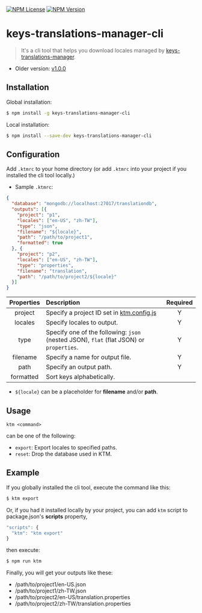 [![NPM License][npm-license-image]][npm-license-url]
[![NPM Version][npm-version-image]][npm-version-url]

[npm-license-image]: https://img.shields.io/npm/l/keys-translations-manager-cli.svg
[npm-license-url]: https://www.npmjs.com/package/keys-translations-manager-cli
[npm-version-image]: https://img.shields.io/npm/v/keys-translations-manager-cli.svg
[npm-version-url]: https://www.npmjs.com/package/keys-translations-manager-cli

# keys-translations-manager-cli
> It's a cli tool that helps you download locales managed by [keys-translations-manager](https://github.com/chejen/keys-translations-manager).

* Older version: [v1.0.0](https://github.com/chejen/keys-translations-manager/blob/master/docs/cli-v1.0.md)


## Installation
Global installation:
```sh
$ npm install -g keys-translations-manager-cli
```

Local installation:
```sh
$ npm install --save-dev keys-translations-manager-cli
```

## Configuration
Add `.ktmrc` to your home directory (or add `.ktmrc` into your project if you installed the cli tool locally.)

* Sample `.ktmrc`:
```json
{
  "database": "mongodb://localhost:27017/translationdb",
  "outputs": [{
    "project": "p1",
    "locales": ["en-US", "zh-TW"],
    "type": "json",
    "filename": "${locale}",
    "path": "/path/to/project1",
    "formatted": true
  }, {
    "project": "p2",
    "locales": ["en-US", "zh-TW"],
    "type": "properties",
    "filename": "translation",
    "path": "/path/to/project2/${locale}"
  }]
}
```

| Properties | Description | Required |
|:----------:|:-----|:-----:|
| project    | Specify a project ID set in [ktm.config.js](https://github.com/chejen/keys-translations-manager/blob/master/ktm.config.js)| Y |
| locales    | Specify locales to output.| Y |
| type       | Specify one of the following: `json` (nested JSON), `flat` (flat JSON) or `properties`. | Y |
| filename   | Specify a name for output file. | Y |
| path       | Specify an output path. | Y |
| formatted  | Sort keys alphabetically. |

- `${locale}` can be a placeholder for **filename** and/or **path**.


## Usage
```
ktm <command>
```
<command> can be one of the following:
* `export`: Export locales to specified paths.
* `reset`: Drop the database used in KTM.


## Example
If you globally installed the cli tool, execute the command like this:
```sh
$ ktm export
```
Or, if you had it installed locally by your project, you can add `ktm` script to package.json's **scripts** property,
```js
"scripts": {
  "ktm": "ktm export"
}
```
then execute:
```sh
$ npm run ktm
```

Finally, you will get your outputs like these:
* /path/to/project1/en-US.json
* /path/to/project1/zh-TW.json
* /path/to/project2/en-US/translation.properties
* /path/to/project2/zh-TW/translation.properties
